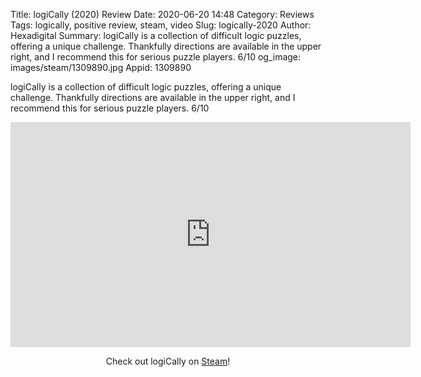 Title: logiCally (2020) Review
Date: 2020-06-20 14:48
Category: Reviews
Tags: logically, positive review, steam, video
Slug: logically-2020
Author: Hexadigital
Summary: logiCally is a collection of difficult logic puzzles, offering a unique challenge. Thankfully directions are available in the upper right, and I recommend this for serious puzzle players. 6/10
og_image: images/steam/1309890.jpg
Appid: 1309890

logiCally is a collection of difficult logic puzzles, offering a unique challenge. Thankfully directions are available in the upper right, and I recommend this for serious puzzle players. 6/10

<center><iframe src="https://www.youtube.com/embed/osL19BJLKmo?feature=oembed" allow="accelerometer; autoplay; encrypted-media; gyroscope; picture-in-picture" width="640" height="360" frameborder="0"></iframe>

Check out logiCally on [Steam](https://store.steampowered.com/app/1309890/?curator_clanid=34633900)!</center>